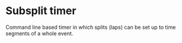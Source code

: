 # Subsplit timer
Command line based timer in which splits (laps) can be set up to time segments of a whole event.
